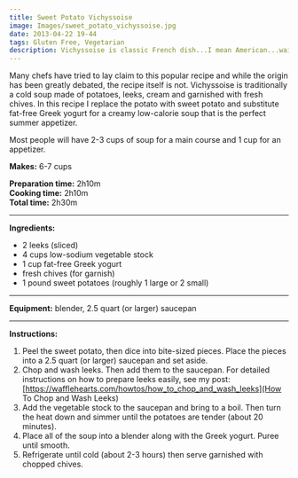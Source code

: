 ```yaml
---
title: Sweet Potato Vichyssoise
image: Images/sweet_potato_vichyssoise.jpg
date: 2013-04-22 19-44
tags: Gluten Free, Vegetarian
description: Vichyssoise is classic French dish...I mean American...wait, no French...
---
```

Many chefs have tried to lay claim to this popular recipe and while the origin has been greatly debated, the recipe itself is not. Vichyssoise is traditionally a cold soup made of potatoes, leeks, cream and garnished with fresh chives. In this recipe I replace the potato with sweet potato and substitute fat-free Greek yogurt for a creamy low-calorie soup that is the perfect summer appetizer.

Most people will have 2-3 cups of soup for a main course and 1 cup for an appetizer. 


**Makes:** 6-7 cups

**Preparation time:** 2h10m  
**Cooking time:** 2h10m  
**Total time:** 2h30m

---

**Ingredients:**

- 2 leeks (sliced)
- 4 cups low-sodium vegetable stock
- 1 cup fat-free Greek yogurt
-  fresh chives (for garnish)
- 1 pound sweet potatoes (roughly 1 large or 2 small)


---

**Equipment:** blender, 2.5 quart (or larger) saucepan 

---

**Instructions:**

1. Peel the sweet potato, then dice into bite-sized pieces. Place the pieces into a 2.5 quart (or larger) saucepan and set aside.
1. Chop and wash leeks. Then add them to the saucepan. For detailed instructions on how to prepare leeks easily, see my post: [https://wafflehearts.com/howtos/how_to_chop_and_wash_leeks](How To Chop and Wash Leeks)
1. Add the vegetable stock to the saucepan and bring to a boil. Then turn the heat down and simmer until the potatoes are tender (about 20 minutes). 
1. Place all of the soup into a blender along with the Greek yogurt. Puree until smooth. 
1. Refrigerate until cold (about 2-3 hours) then serve garnished with chopped chives.

